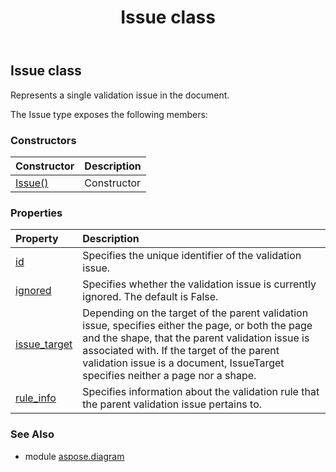 ﻿---
title: Issue class
second_title: Aspose.Diagram for Python via .NET API References
description: 
type: docs
weight: 1170
url: /python-net/aspose.diagram/issue/
is_root: false
---

## Issue class

Represents a single validation issue in the document.



The Issue type exposes the following members:

### Constructors
| Constructor | Description |
| :- | :- |
| [Issue()](/diagram/python-net/aspose.diagram/issue/__init__/#) | Constructor |


### Properties
| Property | Description |
| :- | :- |
| [id](/diagram/python-net/aspose.diagram/issue/id) | Specifies the unique identifier of the validation issue. |
| [ignored](/diagram/python-net/aspose.diagram/issue/ignored) | Specifies whether the validation issue is currently ignored. The default is False. |
| [issue_target](/diagram/python-net/aspose.diagram/issue/issue_target) | Depending on the target of the parent validation issue, specifies either the page, or both the page and the shape, that the parent validation issue is associated with. If the target of the parent validation issue is a document, IssueTarget specifies neither a page nor a shape. |
| [rule_info](/diagram/python-net/aspose.diagram/issue/rule_info) | Specifies information about the validation rule that the parent validation issue pertains to. |


### See Also

* module [aspose.diagram](../)
